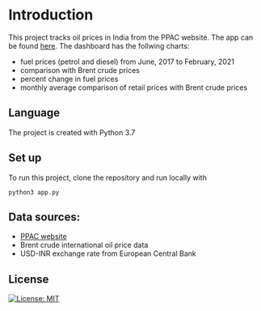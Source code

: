 # Introduction
This project tracks oil prices in India from the PPAC website. The app can be found [here](https://oil-prices-india.herokuapp.com/).
The dashboard has the follwing charts:
- fuel prices (petrol and diesel) from June, 2017 to February, 2021
- comparison with Brent crude prices 
- percent change in fuel prices
- monthly average comparison of retail prices with Brent crude prices

## Language
The project is created with Python 3.7

## Set up

To run this project, clone the repository and run locally with
```
python3 app.py
```

## Data sources:
- [PPAC website](https://www.ppac.gov.in/)
- Brent crude international oil price data
- USD-INR exchange rate from European Central Bank


## License

[![License: MIT](https://img.shields.io/badge/License-MIT-yellow.svg)](https://opensource.org/licenses/MIT)
